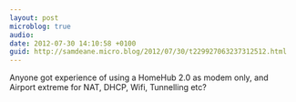 ```yaml
---
layout: post
microblog: true
audio: 
date: 2012-07-30 14:10:58 +0100
guid: http://samdeane.micro.blog/2012/07/30/t229927063237312512.html
---
```

Anyone got experience of using a HomeHub 2.0 as modem only, and Airport extreme for NAT, DHCP, Wifi, Tunnelling etc?
